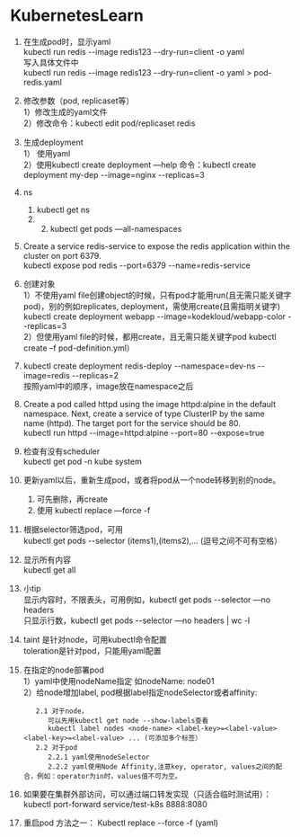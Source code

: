 # KubernetesLearn

1. 在生成pod时，显示yaml   
kubectl run redis --image redis123 --dry-run=client -o yaml   
写入具体文件中   
kubectl run redis --image redis123 --dry-run=client -o yaml > pod-redis.yaml   

2. 修改参数（pod, replicaset等）   
1）修改生成的yaml文件    
2）修改命令：kubectl edit pod/replicaset redis  

3. 生成deployment   
1） 使用yaml   
2）使用kubectl create deployment —help 命令：kubectl create deployment my-dep --image=nginx --replicas=3   

4. ns
   1) kubectl get ns
   2) 2) kubectl get pods —all-namespaces   

5. Create a service redis-service to expose the redis application within the cluster on port 6379.   
kubectl expose pod redis --port=6379 --name=redis-service   

6. 创建对象   
   1）不使用yaml file创建object的时候，只有pod才能用run(且无需只能关键字pod)，别的例如replicates, deployment，需使用create(且需指明关键字)   
   kubectl create deployment webapp --image=kodekloud/webapp-color --replicas=3   
   2）但使用yaml file的时候，都用create，且无需只能关键字pod
   kubectl create –f pod-definition.yml）  

8. kubectl create deployment redis-deploy --namespace=dev-ns  --image=redis --replicas=2   
按照yaml中的顺序，image放在namespace之后   

9. Create a pod called httpd using the image httpd:alpine in the default namespace. Next, create a service of type ClusterIP by the same name (httpd). The target port for the service should be 80.   
kubectl run httpd --image=httpd:alpine --port=80 --expose=true   

10. 检查有没有scheduler   
kubectl get pod -n kube system   

11. 更新yaml以后，重新生成pod，或者将pod从一个node转移到别的node。
    1) 可先删除，再create
    2) 使用 kubectl replace —force -f <yaml>   

11. 根据selector筛选pod，可用   
kubectl get pods --selector (items1),(items2),… (逗号之间不可有空格）   

12. 显示所有内容   
kubectl get all   

13. 小tip   
显示内容时，不限表头，可用例如，kubectl get pods --selector <items> —no headers   
只显示行数，kubectl get pods --selector <items> —no headers | wc -l   

14. taint 是针对node，可用kubectl命令配置   
    toleration是针对pod，只能用yaml配置   

16. 在指定的node部署pod   
    1）yaml中使用nodeName指定
       如nodeName: node01   
    2）给node增加label, pod根据label指定nodeSelector或者affinity:
    ```  
       2.1 对于node，
          可以先用kubectl get node --show-labels查看  
          kubectl label nodes <node-name> <label-key>=<label-value> <label-key>=<label-value> ... (可添加多个标签）
       2.2 对于pod
          2.2.1 yaml使用nodeSelector
          2.2.2 yaml使用Node Affinity,注意key, operator, values之间的配合，例如：operator为in时，values值不可为空。   
    ```
18. 如果要在集群外部访问，可以通过端口转发实现（只适合临时测试用）：   
   kubectl port-forward service/test-k8s 8888:8080

19. 重启pod
    方法之一： Kubectl replace --force -f (yaml)
